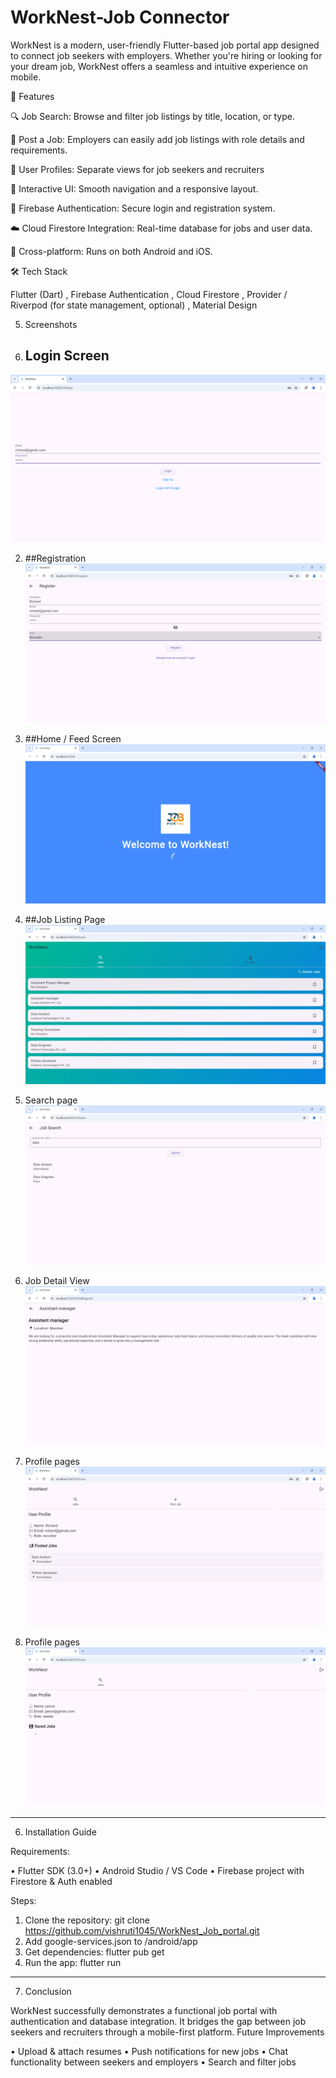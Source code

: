 # WorkNest-Job Connector

WorkNest is a modern, user-friendly Flutter-based job portal app designed to connect job seekers with employers. Whether you're hiring or looking for your dream job, WorkNest offers a seamless and intuitive experience on mobile.

🚀 Features

🔍 Job Search: Browse and filter job listings by title, location, or type.

🧾 Post a Job: Employers can easily add job listings with role details and requirements.

👤 User Profiles: Separate views for job seekers and recruiters

💬 Interactive UI: Smooth navigation and a responsive layout.

🔐 Firebase Authentication: Secure login and registration system.

☁️ Cloud Firestore Integration: Real-time database for jobs and user data.

📱 Cross-platform: Runs on both Android and iOS.

🛠️ Tech Stack

Flutter (Dart)
, Firebase Authentication
, Cloud Firestore
, Provider / Riverpod (for state management, optional)
, Material Design

5.	Screenshots
   
1.	## Login Screen
![Login](assets/login1.png)
 
2.	##Registration
  ![Register](assets/register.png)
 
3.	##Home / Feed Screen
    ![Home](assets/splash.png)
 
4.	##Job Listing Page
  ![list_job](assets/list.jpg)

6.	Search page
  ![search](assets/search_2.png)
  
7.	Job Detail View
   ![deatil](assets/job_desc.png)
 
8.	Profile pages
  ![profile](assets/rec_pro.png)
 
9.	Profile pages
  ![profile](assets/seek_pro.png)
 
________________________________________
6.	Installation Guide
   
Requirements:

•	Flutter SDK (3.0+)
•	Android Studio / VS Code
•	Firebase project with Firestore & Auth enabled

Steps:

1.	Clone the repository:
git clone https://github.com/vishruti1045/WorkNest_Job_portal.git
2.	Add google-services.json to /android/app
3.	Get dependencies:
flutter pub get
4.	Run the app:
flutter run
________________________________________
7.	Conclusion
   
WorkNest successfully demonstrates a functional job portal with authentication and database integration. It bridges the gap between job seekers and recruiters through a mobile-first platform.
Future Improvements

•	Upload & attach resumes
•	Push notifications for new jobs
•	Chat functionality between seekers and employers
•	Search and filter jobs

